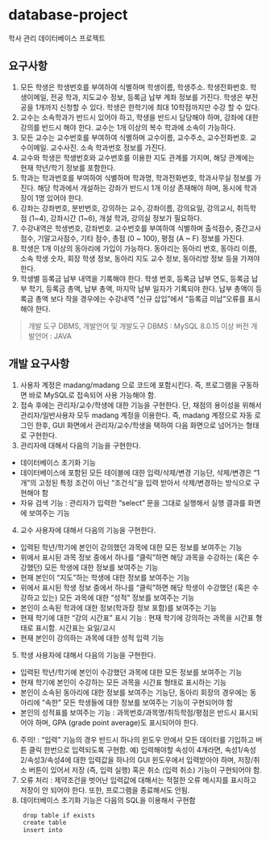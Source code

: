 # database-project
학사 관리 데이터베이스 프로젝트

## 요구사항
1. 모든 학생은 학생번호를 부여하여 식별하며 학생이름, 학생주소. 학생전화번호. 학생이메일, 전공 학과, 지도교수 정보, 등록금 납부 계좌 정보를 가진다. 학생은 부전공을 1개까지 신청할 수 있다. 학생은 한학기에 최대 10학점까지만 수강 할 수 있다.
2. 교수는 소속학과가 반드시 있어야 하고, 학생을 반드시 담당해야 하며, 강좌에 대한 강의를 반드시 해야 한다. 교수는 1개 이상의 복수 학과에 소속이 가능하다.
3. 모든 교수는 교수번호를 부여하여 식별하며 교수이름, 교수주소, 교수전화번호. 교수이메일. 교수사진. 소속 학과번호 정보를 가진다. 
4. 교수와 학생은 학생번호와 교수번호를 이용한 지도 관계를 가지며, 해당 관계에는 현재 학년/학기 정보를 포함한다.
5. 학과는 학과번호를 부여하여 식별하며 학과명, 학과전화번호, 학과사무실 정보를 가진다. 해당 학과에서 개설하는 강좌가 반드시 1개 이상 존재해야 하며, 동시에 학과장이 1명 있어야 한다.
6. 강좌는 강좌번호, 분반번호, 강의하는 교수, 강좌이름, 강의요일, 강의교시, 취득학점 (1~4), 강좌시간 (1~6), 개설 학과, 강의실 정보가 필요하다.
7. 수강내역은 학생번호, 강좌번호. 교수번호를 부여하여 식별하며 출석점수, 중간고사점수, 기말고사점수, 기타 점수, 총점 (0 ~ 100), 평점 (A ~ F) 정보를 가진다.
8. 학생은 1개 이상의 동아리에 가입이 가능하다. 동아리는 동아리 번호, 동아리 이름, 소속 학생 숫자, 회장 학생 정보, 동아리 지도 교수 정보, 동아리방 정보 등을 가져야 한다.
9. 학생별 등록금 납부 내역을 기록해야 한다. 학생 번호, 등록금 납부 연도, 등록금 납부 학기, 등록금 총액, 납부 총액, 마지막 납부 일자가 기록되야 한다. 납부 총액이 등록금 총액 보다 작을 경우에는 수강내역 “신규 삽입”에서 “등록금 미납”오류를 표시해야 한다.

>개발 도구
DBMS, 개발언어 및 개발도구
DBMS : MySQL 8.0.15 이상 버전
개발언어 : JAVA

## 개발 요구사항
1) 사용자 계정은 madang/madang 으로 코드에 포함시킨다. 즉, 프로그램을 구동하면 바로 MySQL로 접속되어 사용 가능해야 함. 
2) 접속 후에는 관리자/교수/학생에 대한 기능을 구현한다. 단, 채점의 용이성을 위해서 관리자/일반사용자 모두 madang 계정을 이용한다. 즉, madang 계정으로 자동 로그인 한후, GUI 화면에서 관리자/교수/학생을 택하여 다음 화면으로 넘어가는 형태로 구현한다.
3) 관리자에 대해서 다음의 기능을 구현한다.
- 데이터베이스 초기화 기능
- 데이터베이스에 포함된 모든 테이블에 대한 입력/삭제/변경 기능단, 삭제/변경은 “1개”의 고정된 특정 조건이 아닌 “조건식”을 입력 받아서 삭제/변경하는 방식으로 구현해야 함
- 자유 검색 기능 : 관리자가 입력한 “select” 문을 그대로 실행해서 실행 결과를 화면에 보여주는 기능
4) 교수 사용자에 대해서 다음의 기능을 구현한다.
- 입력된 학년/학기에 본인이 강의했던 과목에 대한 모든 정보를 보여주는 기능
- 위에서 표시된 과목 정보 중에서 하나를 “클릭”하면 해당 과목을 수강하는 (혹은 수강했던) 모든 학생에 대한 정보를 보여주는 기능
- 현재 본인이 “지도”하는 학생에 대한 정보를 보여주는 기능
- 위에서 표시된 학생 정보 중에서 하나를 “클릭”하면 해당 학생이 수강했던 (혹은 수강하고 있는) 모든 과목에 대한 “성적” 정보를 보여주는 기능
- 본인이 소속된 학과에 대한 정보(학과장 정보 포함)를 보여주는 기능
- 현재 학기에 대한 “강의 시간표” 표시 기능 : 현재 학기에 강의하는 과목을 시간표 형태로 표시함. 시간표는 요일/교시
- 현재 본인이 강의하는 과목에 대한 성적 입력 기능
5) 학생 사용자에 대해서 다음의 기능을 구현한다.
- 입력된 학년/학기에 본인이 수강했던 과목에 대한 모든 정보를 보여주는 기능
- 현재 학기에 본인이 수강하는 모든 과목을 시간표 형태로 표시하는 기능
- 본인이 소속된 동아리에 대한 정보를 보여주는 기능단, 동아리 회장의 경우에는 동아리에 “속한” 모든 학생들에 대한 정보를 보여주는 기능이 구현되어야 함
- 본인의 성적표를 보여주는 기능 : 과목번호/과목명/취득학점/평점은 반드시 표시되어야 하며, GPA (grade point average)도 표시되어야 한다.
6) 주의! : “입력” 기능의 경우 반드시 하나의 윈도우 안에서 모든 데이터를 기입하고 버튼 클릭 한번으로 입력되도록 구현함. 예) 입력해야할 속성이 4개라면, 속성1/속성2/속성3/속성4에 대한 입력값을 하나의 GUI 윈도우에서 입력받아야 하며, 저장/취소 버튼이 있어서 저장 (즉, 입력 실행) 혹은 취소 (입력 취소) 기능이 구현되어야 함.
7) 오류 처리 : 제약조건을 벗어난 입력값에 대해서는 적절한 오류 메시지를 표시하고 저장이 안 되어야 한다. 또한, 프로그램을 종료해서도 안됨.
8)  데이터베이스 초기화 기능은 다음의 SQL을 이용해서 구현함
```sh
	drop table if exists
	create table
	insert into
```
